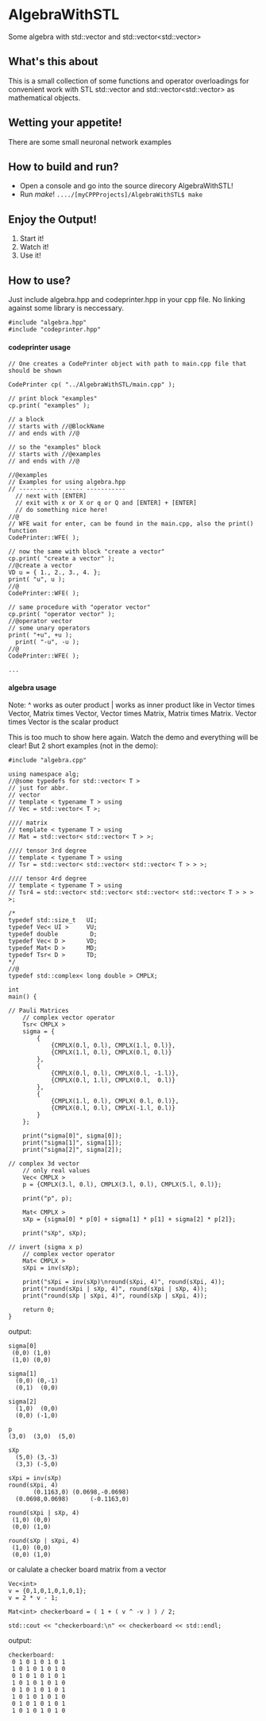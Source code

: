 # AlgebraWithSTL
Some algebra with std::vector<T> and std::vector<std::vector<T>>

## What's this about
This is a small collection of some functions and operator overloadings for convenient work
with STL std::vector<T> and std::vector<std::vector<T>> as mathematical objects.

## Wetting your appetite!
There are some small neuronal network examples

## How to build and run?
- Open a console and go into the source direcory AlgebraWithSTL!
- Run *make*!
  ```..../[myCPPProjects]/AlgebraWithSTL$ make```

## Enjoy the Output!
1. Start it!
2. Watch it!
3. Use it!

## How to use?
Just include algebra.hpp and codeprinter.hpp in your cpp file.
No linking against some library is neccessary.
```
#include "algebra.hpp"
#include "codeprinter.hpp"
```
#### codeprinter usage
```
// One creates a CodePrinter object with path to main.cpp file that should be shown

CodePrinter cp( "../AlgebraWithSTL/main.cpp" );

// print block "examples"
cp.print( "examples" );

// a block
// starts with //@BlockName
// and ends with //@

// so the "examples" block
// starts with //@examples
// and ends with //@

//@examples
// Examples for using algebra.hpp
// -------- --- ----- -----------
  // next with [ENTER]
  // exit with x or X or q or Q and [ENTER] + [ENTER]
  // do something nice here!
//@
// WFE wait for enter, can be found in the main.cpp, also the print() function
CodePrinter::WFE( );

// now the same with block "create a vector"
cp.print( "create a vector" );
//@create a vector
VD u = { 1., 2., 3., 4. };
print( "u", u );
//@
CodePrinter::WFE( );

// same procedure with "operator vector"
cp.print( "operator vector" );
//@operator vector
// some unary operators
print( "+u", +u );
  print( "-u", -u );
//@
CodePrinter::WFE( );

...
```
#### algebra usage

Note:
^ works as outer product
| works as inner product like in
Vector times Vector,
Matrix times Vector,
Vector times Matrix,
Matrix times Matrix.
Vector times Vector is the scalar product

This is too much to show here again.
Watch the demo and everything will be clear!
But 2 short examples (not in the demo):

```
#include "algebra.cpp"

using namespace alg;
//@some typedefs for std::vector< T >
// just for abbr.
// vector
// template < typename T > using
// Vec = std::vector< T >;

//// matrix
// template < typename T > using
// Mat = std::vector< std::vector< T > >;

//// tensor 3rd degree
// template < typename T > using
// Tsr = std::vector< std::vector< std::vector< T > > >;

//// tensor 4rd degree
// template < typename T > using
// Tsr4 = std::vector< std::vector< std::vector< std::vector< T > > > >;

/*
typedef std::size_t   UI;
typedef Vec< UI >     VU;
typedef double         D;
typedef Vec< D >      VD;
typedef Mat< D >      MD;
typedef Tsr< D >      TD;
*/
//@
typedef std::complex< long double > CMPLX;

int
main() {

// Pauli Matrices
	// complex vector operator
	Tsr< CMPLX >
	sigma = {
		{
			{CMPLX(0.l, 0.l), CMPLX(1.l, 0.l)},
			{CMPLX(1.l, 0.l), CMPLX(0.l, 0.l)}
		},
		{
			{CMPLX(0.l, 0.l), CMPLX(0.l, -1.l)},
			{CMPLX(0.l, 1.l), CMPLX(0.l,  0.l)}
		},
		{
			{CMPLX(1.l, 0.l), CMPLX( 0.l, 0.l)},
			{CMPLX(0.l, 0.l), CMPLX(-1.l, 0.l)}
		}
	};

	print("sigma[0]", sigma[0]);
	print("sigma[1]", sigma[1]);
	print("sigma[2]", sigma[2]);

// complex 3d vector
	// only real values
	Vec< CMPLX >
	p = {CMPLX(3.l, 0.l), CMPLX(3.l, 0.l), CMPLX(5.l, 0.l)};

	print("p", p);

	Mat< CMPLX >
	sXp = {sigma[0] * p[0] + sigma[1] * p[1] + sigma[2] * p[2]};

	print("sXp", sXp);

// invert (sigma x p)
	// complex vector operator
	Mat< CMPLX >
	sXpi = inv(sXp);

	print("sXpi = inv(sXp)\nround(sXpi, 4)", round(sXpi, 4));
	print("round(sXpi | sXp, 4)", round(sXpi | sXp, 4));
	print("round(sXp | sXpi, 4)", round(sXp | sXpi, 4));
	
	return 0;
}

```
output:
```
sigma[0]
 (0,0) (1,0)
 (1,0) (0,0)

sigma[1]
  (0,0) (0,-1)
  (0,1)  (0,0)

sigma[2]
  (1,0)  (0,0)
  (0,0) (-1,0)

p
(3,0)  (3,0)  (5,0)  

sXp
  (5,0) (3,-3)
  (3,3) (-5,0)

sXpi = inv(sXp)
round(sXpi, 4)
       (0.1163,0) (0.0698,-0.0698)
  (0.0698,0.0698)      (-0.1163,0)

round(sXpi | sXp, 4)
 (1,0) (0,0)
 (0,0) (1,0)

round(sXp | sXpi, 4)
 (1,0) (0,0)
 (0,0) (1,0)
```

or calulate a checker board matrix from a vector
  
  
```
Vec<int>
v = {0,1,0,1,0,1,0,1};
v = 2 * v - 1;

Mat<int> checkerboard = ( 1 + ( v ^ -v ) ) / 2;

std::cout << "checkerboard:\n" << checkerboard << std::endl;
```
output:
```
checkerboard:
 0 1 0 1 0 1 0 1
 1 0 1 0 1 0 1 0
 0 1 0 1 0 1 0 1
 1 0 1 0 1 0 1 0
 0 1 0 1 0 1 0 1
 1 0 1 0 1 0 1 0
 0 1 0 1 0 1 0 1
 1 0 1 0 1 0 1 0
```
